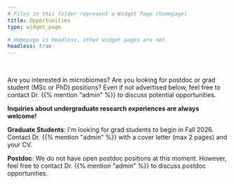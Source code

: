 ```yaml
---
# Files in this folder represent a Widget Page (homepage)
title: Opportunities
type: widget_page

# Homepage is headless, other widget pages are not.
headless: true
---
```


<br>

Are you interested in microbiomes? Are you looking for postdoc or grad student (MSc or PhD) positions? Even if not advertised below, feel free to contact Dr. {{% mention "admin" %}} to discuss potential opportunities. 

**Inquiries about undergraduate research experiences are always welcome!**

**Graduate Students**: I'm looking for grad students to begin in Fall 2026. Contact Dr. {{% mention "admin" %}} with a cover letter (max 2 pages) and your CV.

**Postdoc**: We do not have open postdoc positions at this moment. However, feel free to 
contact Dr. {{% mention "admin" %}} to discuss postdoc opportunities.
